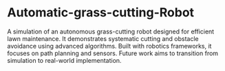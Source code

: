 # Automatic-grass-cutting-Robot
A simulation of an autonomous grass-cutting robot designed for efficient lawn maintenance. It demonstrates systematic cutting and obstacle avoidance using advanced algorithms. Built with robotics frameworks, it focuses on path planning and sensors. Future work aims to transition from simulation to real-world implementation.
